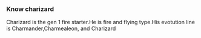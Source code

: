 ### Know charizard
Charizard is the gen 1 fire starter.He is fire and flying type.His evotution line is Charmander,Charmealeon, and Charizard
